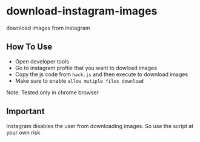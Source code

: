 # download-instagram-images
download images from instagram

## How To Use
- Open developer tools
- Go to instagram profile that you want to dowload images
- Copy the js code from `hack.js` and then execute to download images
- Make sure to enable `allow mutiple files download`

Note: Tested only in chrome browser

## Important
Instagram disables the user from downloading images. So use the script at your own risk
